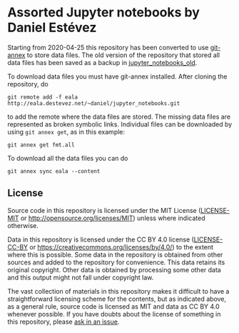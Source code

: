 # Assorted Jupyter notebooks by Daniel Estévez

Starting from 2020-04-25 this repository has been converted to use
[git-annex](https://git-annex.branchable.com/) to store data files.
The old version of the repository that stored all data files has been
saved as a backup in
[jupyter_notebooks_old](https://github.com/daniestevez/jupyter_notebooks_old).

To download data files you must have git-annex installed.
After cloning the repository, do

```
git remote add -f eala http://eala.destevez.net/~daniel/jupyter_notebooks.git
```

to add the remote where the data files are stored. The missing data files are
represented as broken symbolic links. Individual files can be
downloaded by using `git annex get`, as in this example:

```
git annex get fmt.all
```

To download all the data files you can do

```
git annex sync eala --content
```

## License

Source code in this repository is licensed under the MIT License
([LICENSE-MIT](LICENSE-MIT) or http://opensource.org/licenses/MIT) unless where
indicated otherwise.

Data in this repository is licensed under the CC BY 4.0 license
([LICENSE-CC-BY](LICENSE-CC-BY) or https://creativecommons.org/licenses/by/4.0/)
to the extent where this is possible. Some data in the repository is obtained
from other sources and added to the repository for convenience. This data
retains its original copyright. Other data is obtained by processing some other
data and this output might not fall under copyright law.

The vast collection of materials in this repository makes it difficult to have a
straightforward licensing scheme for the contents, but as indicated above, as a
general rule, source code is licensed as MIT and data as CC BY 4.0 whenever
possible. If you have doubts about the license of something in this repository,
please [ask in an
issue](https://github.com/daniestevez/jupyter_notebooks/issues/new/choose).
